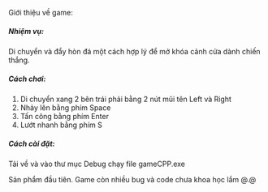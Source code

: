Giới thiệu về game:  

##### Nhiệm vụ:  
Di chuyển và đẩy hòn đá một cách hợp lý để mở khóa cảnh cửa dành chiến thắng.  

##### Cách chơi:  
1. Di chuyển xang 2 bên trái phải bằng 2 nút mũi tên Left và Right  
2. Nhảy lên bằng phím Space
3. Tấn công bằng phím Enter
4. Lướt nhanh bằng phím S

##### Cách cài đặt:  
Tải về và vào thư mục Debug chạy file gameCPP.exe  

Sản phẩm đầu tiên. Game còn nhiều bug và code chưa khoa học lắm @.@